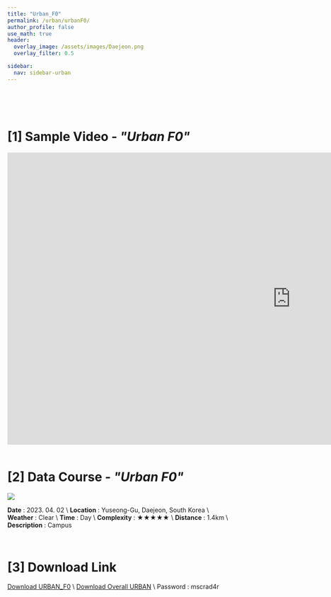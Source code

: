 ```yaml
---
title: "Urban_F0"
permalink: /urban/urbanF0/
author_profile: false
use_math: true
header:
  overlay_image: /assets/images/Daejeon.png
  overlay_filter: 0.5

sidebar:
  nav: sidebar-urban
---
```


<br/>
<br/>
<br/>



# [1] Sample Video - *"Urban F0"*

<iframe width="1280" height="660" src="https://www.youtube.com/embed/OKh_5zt_ZUw" title="URBAN A1" frameborder="0" allow="accelerometer; autoplay; clipboard-write; encrypted-media; gyroscope; picture-in-picture; web-share" allowfullscreen></iframe>

<br/>
<br/>

# [2] Data Course - *"Urban F0"*
![ ](https://drive.google.com/uc?id=1I1LX_jXhRUyDw6k-ojskgfrlMOeTeQqA)

**Date** : 2023. 04. 02 \\
**Location** : Yuseong-Gu, Daejeon, South Korea \\
**Weather** : Clear     \\
**Time** : Day          \\
**Complexity** : ★★★★★  \\
**Distance** : 1.4km    \\
**Description** : Campus


<br/>



# [3] Download Link
[Download URBAN_F0](http://gofile.me/70cMI/xOlOCllgw) \\
[Download Overall URBAN](http://gofile.me/70cMI/TjQ5Rozfq) \\
Password : mscrad4r 



<br/>
<br/>


